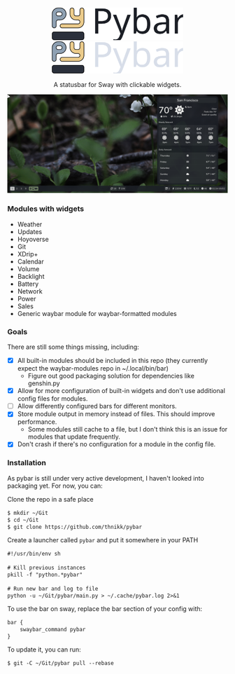 <p align="center">
    <img width="300" src="assets/pybar_logo_light.svg#gh-light-mode-only" alt="Pybar">
    <img width="300" src="assets/pybar_logo_dark.svg#gh-dark-mode-only" alt="Pybar">
</p>

<p align="center">
    A statusbar for Sway with clickable widgets.
</p>

![Screenshot](assets/screenshot.png)

### Modules with widgets
- Weather
- Updates
- Hoyoverse
- Git
- XDrip+
- Calendar
- Volume
- Backlight
- Battery
- Network
- Power
- Sales
- Generic waybar module for waybar-formatted modules

### Goals
There are still some things missing, including:
- [x] All built-in modules should be included in this repo (they currently expect the waybar-modules repo in ~/.local/bin/bar)
    - Figure out good packaging solution for dependencies like genshin.py
- [x] Allow for more configuration of built-in widgets and don't use additional config files for modules.
- [ ] Allow differently configured bars for different monitors.
- [x] Store module output in memory instead of files. This should improve performance.
    - Some modules still cache to a file, but I don't think this is an issue for modules that update frequently.
- [x] Don't crash if there's no configuration for a module in the config file.

### Installation
As pybar is still under very active development, I haven't looked into packaging yet. For now, you can:

Clone the repo in a safe place

```
$ mkdir ~/Git
$ cd ~/Git
$ git clone https://github.com/thnikk/pybar
```

Create a launcher called `pybar` and put it somewhere in your PATH
```
#!/usr/bin/env sh

# Kill previous instances
pkill -f "python.*pybar"

# Run new bar and log to file
python -u ~/Git/pybar/main.py > ~/.cache/pybar.log 2>&1
```

To use the bar on sway, replace the bar section of your config with:
```
bar {
    swaybar_command pybar
}
```

To update it, you can run:
```
$ git -C ~/Git/pybar pull --rebase
```
